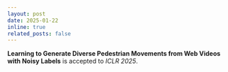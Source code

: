 ```yaml
---
layout: post
date: 2025-01-22
inline: true
related_posts: false
---
```


**Learning to Generate Diverse Pedestrian Movements from Web Videos with Noisy Labels** is accepted to _ICLR 2025_.
